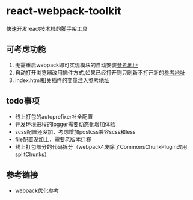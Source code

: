 # react-webpack-toolkit

快速开发react技术栈的脚手架工具

## 可考虑功能

1. 无需重启webpack即可实现模块的自动安装[参考地址](https://sourcegraph.com/github.com/facebook/create-react-app/-/blob/packages/react-scripts/config/webpack.config.dev.js#L363)
2. 自动打开浏览器改用插件方式,如果已经打开则只刷新不打开新的[参考地址](https://sourcegraph.com/github.com/facebook/create-react-app/-/blob/packages/react-dev-utils/openBrowser.js#L43:10)
3. index.html相关插件的变量注入[参考地址](https://sourcegraph.com/github.com/facebook/create-react-app/-/blob/packages/react-dev-utils/InterpolateHtmlPlugin.js)

## todo事项

- 线上打包的autoprefixer补全配置
- 开发环境进程的logger需要动态化增加体验
- scss配置还没加，考虑增加postcss兼容scss和less
- file配置没加上，需要老版本迁移
- 线上打包部分的代码拆分（webpack4废除了CommonsChunkPlugin改用splitChunks）

## 参考链接

- [webpack优化参考](https://jeffjade.com/2017/08/12/125-webpack-package-optimization-for-speed)
